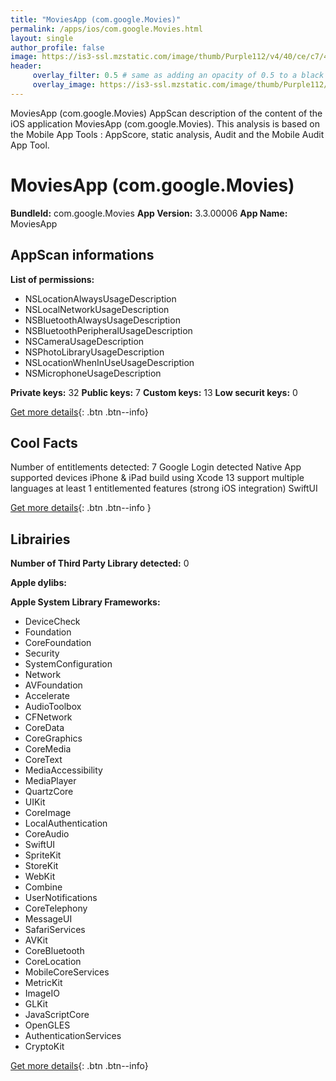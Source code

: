 ```yaml
---
title: "MoviesApp (com.google.Movies)"
permalink: /apps/ios/com.google.Movies.html
layout: single
author_profile: false
image: https://is3-ssl.mzstatic.com/image/thumb/Purple112/v4/40/ce/c7/40cec7fb-d0cf-e8d4-3400-8be66132796b/logo_google_tv_color-0-1x_U007emarketing-0-0-0-6-0-0-0-0-85-220.png/512x512bb.jpg
header: 
     overlay_filter: 0.5 # same as adding an opacity of 0.5 to a black background
     overlay_image: https://is3-ssl.mzstatic.com/image/thumb/Purple112/v4/40/ce/c7/40cec7fb-d0cf-e8d4-3400-8be66132796b/logo_google_tv_color-0-1x_U007emarketing-0-0-0-6-0-0-0-0-85-220.png/512x512bb.jpg
---
```

MoviesApp (com.google.Movies) AppScan description of the content of the iOS application MoviesApp (com.google.Movies). This analysis is based on the Mobile App Tools : AppScore, static analysis, Audit and the Mobile Audit App Tool.

# MoviesApp (com.google.Movies)

**BundleId:** com.google.Movies
**App Version:** 3.3.00006
**App Name:** MoviesApp


## AppScan informations 

**List of permissions:** 
- NSLocationAlwaysUsageDescription
- NSLocalNetworkUsageDescription
- NSBluetoothAlwaysUsageDescription
- NSBluetoothPeripheralUsageDescription
- NSCameraUsageDescription
- NSPhotoLibraryUsageDescription
- NSLocationWhenInUseUsageDescription
- NSMicrophoneUsageDescription
  
  
**Private keys:** 32
**Public keys:** 7
**Custom keys:** 13
**Low securit keys:** 0
  
[Get more details](/pricing.html){: .btn .btn--info}

## Cool Facts

Number of entitlements detected: 7
Google Login detected
Native App
supported devices iPhone & iPad
build using Xcode 13
support multiple languages
at least 1 entitlemented features (strong iOS integration)
SwiftUI
  
[Get more details](/pricing.html){: .btn .btn--info }

## Librairies 
**Number of Third Party Library detected:** 0


**Apple dylibs:**


**Apple System Library Frameworks:**
- DeviceCheck
- Foundation
- CoreFoundation
- Security
- SystemConfiguration
- Network
- AVFoundation
- Accelerate
- AudioToolbox
- CFNetwork
- CoreData
- CoreGraphics
- CoreMedia
- CoreText
- MediaAccessibility
- MediaPlayer
- QuartzCore
- UIKit
- CoreImage
- LocalAuthentication
- CoreAudio
- SwiftUI
- SpriteKit
- StoreKit
- WebKit
- Combine
- UserNotifications
- CoreTelephony
- MessageUI
- SafariServices
- AVKit
- CoreBluetooth
- CoreLocation
- MobileCoreServices
- MetricKit
- ImageIO
- GLKit
- JavaScriptCore
- OpenGLES
- AuthenticationServices
- CryptoKit


  
[Get more details](/pricing.html){: .btn .btn--info}

